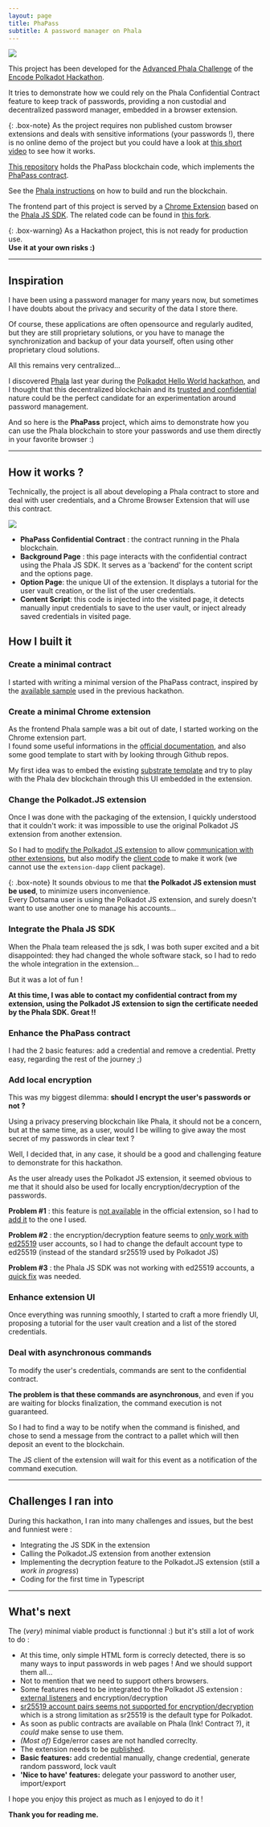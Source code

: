 ```yaml
---
layout: page
title: PhaPass
subtitle: A password manager on Phala
---
```


![](./PolkadotPhalaEncodeHackathon.png)

This project has been developed for the [Advanced Phala Challenge](https://github.com/Phala-Network/Encode-Hackathon-2021/blob/master/advanced-challenge.md) of the [Encode Polkadot Hackathon](https://www.encode.club/polkadot-club-hackathon).

It tries to demonstrate how we could rely on the Phala Confidential Contract feature to keep track of passwords, providing a non custodial and decentralized password manager, embedded in a browser extension.

{: .box-note}
As the project requires non published custom browser extensions and deals with sensitive informations (your passwords !), there is no online demo of the project but you could have a look at [this short video](https://www.youtube.com/watch?v=dQw4w9WgXcQ) to see how it works.

[This repository](https://github.com/LaurentTrk/phapass) holds the PhaPass blockchain code, which implements the [PhaPass contract](https://github.com/LaurentTrk/phapass/blob/phapass/crates/phactory/src/contracts/phapass.rs).

See the [Phala instructions](https://github.com/LaurentTrk/phapass/blob/phapass/README.phala.md) on how to build and run the blockchain.

The frontend part of this project is served by a [Chrome Extension](https://developer.chrome.com/docs/extensions/) based on the [Phala JS SDK](https://github.com/Phala-Network/js-sdk). The related code can be found in [this fork](https://github.com/LaurentTrk/js-sdk).

{: .box-warning}
As a Hackathon project, this is not ready for production use.  
**Use it at your own risks :)**

---

## Inspiration

I have been using a password manager for many years now, but sometimes I have doubts about the privacy and security of the data I store there.

Of course, these applications are often opensource and regularly audited, but they are still proprietary solutions, or you have to manage the synchronization and backup of your data yourself, often using other proprietary cloud solutions.

All this remains very centralized...

I discovered [Phala](https://phala.network/) last year during the [Polkadot Hello World hackathon](https://gitcoin.co/hackathon/polkadot/onboard), and I thought that this decentralized blockchain and its [trusted and confidential](https://phala.network/en/technology) nature could be the perfect candidate for an experimentation around password management.

And so here is the **PhaPass** project, which aims to demonstrate how you can use the Phala blockchain to store your passwords and use them directly in your favorite browser :)

---

## How it works ?

Technically, the project is all about developing a Phala contract to store and deal with user credentials, and a Chrome Browser Extension that will use this contract.

![](./PhaPass.Components.png)

* **PhaPass Confidential Contract** : the contract running in the Phala blockchain.
* **Background Page** : this page interacts with the confidential contract using the Phala JS SDK. It serves as a 'backend' for the content script and the options page. 
* **Option Page**: the unique UI of the extension. It displays a tutorial for the user vault creation, or the list of the user credentials.
* **Content Script**: this code is injected into the visited page, it detects manually input credentials to save to the user vault, or inject already saved credentials in visited page.

## How I built it

### Create a minimal contract 

I started with writing a minimal version of the PhaPass contract, inspired by the [available sample](https://github.com/Phala-Network/phala-blockchain/blob/helloworld/pruntime/enclave/src/contracts/helloworld.rs) used in the previous hackathon.  

### Create a minimal Chrome extension

As the frontend Phala sample was a bit out of date, I started working on the Chrome extension part.  
I found some useful informations in the [official documentation](https://developer.chrome.com/docs/extensions/), and also some good template to start with by looking through Github repos.

My first idea was to embed the existing [substrate template](https://github.com/substrate-developer-hub/substrate-front-end-template) and try to play with the Phala dev blockchain through this UI embedded in the extension.

### Change the Polkadot.JS extension

Once I was done with the packaging of the extension, I quickly understood that it couldn't work: it was impossible to use the original Polkadot JS extension from another extension.  

So I had to [modify the Polkadot JS extension](https://github.com/polkadot-js/extension/issues/849) to allow [communication with other extensions](https://github.com/LaurentTrk/extension/commit/90e130db2f79f1def9d332857aaa4c63c6a3f23a), but also modify the [client code](https://github.com/LaurentTrk/js-sdk/blob/phapass/packages/phapass-extension/lib/polkadotExtension.ts) to make it work (we cannot use the `extension-dapp` client package).

{: .box-note}
It sounds obvious to me that **the Polkadot JS extension must be used**, to minimize users inconvenience.  
Every Dotsama user is using the Polkadot JS extension, and surely doesn't want to use another one to manage his accounts...

### Integrate the Phala JS SDK

When the Phala team released the js sdk, I was both super excited and a bit disappointed: they had changed the whole software stack, so I had to redo the whole integration in the extension...  

But it was a lot of fun !

**At this time, I was able to contact my confidential contract from my extension, using the Polkadot JS extension to sign the certificate needed by the Phala SDK. Great !!**

### Enhance the PhaPass contract

I had the 2 basic features: add a credential and remove a credential. Pretty easy, regarding the rest of the journey ;)

### Add local encryption

This was my biggest dilemma: **should I encrypt the user's passwords or not ?**

Using a privacy preserving blockchain like Phala, it should not be a concern, but at the same time, as a user, would I be willing to give away the most secret of my passwords in clear text ?

Well, I decided that, in any case, it should be a good and challenging feature to demonstrate for this hackathon. 

As the user already uses the Polkadot JS extension, it seemed obvious to me that it should also be used for locally encryption/decryption of the passwords. 

**Problem #1** :  this feature is [not available](https://github.com/polkadot-js/extension/issues/691) in the official extension, so I had to [add it](https://github.com/LaurentTrk/extension/commit/29df8d2fa3c54553d853b38b772aa90e357ba1f5) to the one I used. 

**Problem #2** :  the encryption/decryption feature seems to [only work with ed25519](https://github.com/polkadot-js/common/issues/1124) user accounts, so I had to change the default account type to ed25519 (instead of the standard sr25519 used by Polkadot JS)

**Problem #3** :  the Phala JS SDK was not working with ed25519 accounts, a [quick fix](https://github.com/Phala-Network/js-sdk/pull/1) was needed.


### Enhance extension UI

Once everything was running smoothly, I started to craft a more friendly UI, proposing a tutorial for the user vault creation and a list of the stored credentials. 

### Deal with asynchronous commands

To modify the user's credentials, commands are sent to the confidential contract.  

**The problem is that these commands are asynchronous**, and even if you are waiting for blocks finalization, the command execution is not guaranteed. 

So I had to find a way to be notify when the command is finished, and chose to send a message from the contract to a pallet which will then deposit an event to the blockchain.

The JS client of the extension will wait for this event as a notification of the command execution.

---

## Challenges I ran into

During this hackathon, I ran into many challenges and issues, but the best and funniest were :
* Integrating the JS SDK in the extension 
* Calling the Polkadot.JS extension from another extension
* Implementing the decryption feature to the Polkadot.JS extension (still a _work in progress_)
* Coding for the first time in Typescript

---

## What's next

The (_very_) minimal viable product is functionnal :) but it's still a lot of work to do :
* At this time, only simple HTML form is correcly detected, there is so many ways to input passwords in web pages ! And we should support them all...
* Not to mention that we need to support others browsers.
* Some features need to be integrated to the Polkadot JS extension : [external listeners](https://github.com/polkadot-js/extension/issues/849) and encryption/decryption
* [sr25519 account pairs seems not supported for encryption/decryption](https://github.com/polkadot-js/common/issues/1124) which is a strong limitation as sr25519 is the default type for Polkadot.
* As soon as public contracts are available on Phala (Ink! Contract ?), it _could_ make sense to use them.
* _(Most of)_ Edge/error cases are not handled correclty.
* The extension needs to be [published](https://developer.chrome.com/docs/webstore/publish/). 
* **Basic features:** add credential manually, change credential, generate random password, lock vault
* **'Nice to have' features:** delegate your password to another user, import/export

I hope you enjoy this project as much as I enjoyed to do it !

**Thank you for reading me.**
